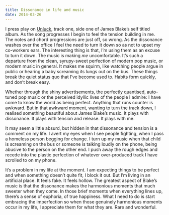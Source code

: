 ```yaml
---
title: Dissonance in life and music
date: 2014-03-26
---
```


I press play on [Unluck](http://ubiq.im/q/5332c5e3cc88a3020052f4a3), track one, side one of James Blake’s self titled album. As the song progresses I begin to feel the tension building in me. The notes and chord progressions are just off, so wrong. As the dissonance washes over the office I feel the need to turn it down so as not to upset my co-workers ears. The interesting thing is that, I’m using them as an excuse to turn it down. The music is making _me_ uncomfortable. It’s such a departure from the clean, syrupy-sweet perfection of modern pop music, or modern music in general. It makes me squirm, like watching people argue in public or hearing a baby screaming its lungs out on the bus. These things break the quiet status quo that I’ve become used to. Habits form quickly, and don’t break easy.

Whether through the shiny advertisements, the perfectly quantised, auto-tuned pop music or the perceived idyllic lives of the people I admire: I have come to know the world as being perfect. Anything that runs counter is awkward. But in that awkward moment, wanting to turn the track down, I realised something beautiful about James Blake’s music. It plays with dissonance. It plays with tension and release. It plays with me.

It may seem a little absurd, but hidden in that dissonance and tension is a comment on my life. I avert my eyes when I see people fighting, when I pass a homeless person begging for change. I turn up my music when that child is screaming on the bus or someone is talking loudly on the phone, being abusive to the person on the other end. I push away the rough edges and recede into the plastic perfection of whatever over-produced track I have scrolled to on my phone.

It’s a problem in my life at the moment. I am expecting things to be perfect and when something doesn’t quite fit, I block it out. But I’m living in an artificial place. It feels fake. It feels hollow. The greatest aspect of Blake’s music is that the dissonance makes the harmonious moments that much sweeter when they come. In those brief moments when everything lines up, there’s a sense of euphoria, of true happiness. What I need to do is start embracing the imperfection so when those genuinely harmonious moments occur in my life, I appreciate them for what they are. Rare and wonderful.
